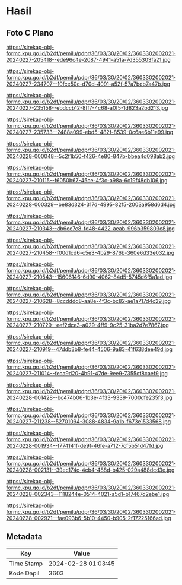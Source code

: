 # Hasil

## Foto C Plano

https://sirekap-obj-formc.kpu.go.id/b2df/pemilu/pdpr/36/03/30/20/02/3603302002021-20240227-205418--ede96c4e-2087-4941-a51a-7d355303fa21.jpg

https://sirekap-obj-formc.kpu.go.id/b2df/pemilu/pdpr/36/03/30/20/02/3603302002021-20240227-234707--10fce50c-d70d-4091-a52f-57a7bdb7a47b.jpg

https://sirekap-obj-formc.kpu.go.id/b2df/pemilu/pdpr/36/03/30/20/02/3603302002021-20240227-235158--ebdccb12-8ff7-4c68-a0f5-1d823a2bd213.jpg

https://sirekap-obj-formc.kpu.go.id/b2df/pemilu/pdpr/36/03/30/20/02/3603302002021-20240227-235733--2488a099-ebd5-482f-8539-0c6ae6b11e99.jpg

https://sirekap-obj-formc.kpu.go.id/b2df/pemilu/pdpr/36/03/30/20/02/3603302002021-20240228-000048--5c2f1b50-f426-4e80-847b-bbea4d098ab2.jpg

https://sirekap-obj-formc.kpu.go.id/b2df/pemilu/pdpr/36/03/30/20/02/3603302002021-20240227-210115--f6050b67-45ce-4f3c-a98a-6c19f48db106.jpg

https://sirekap-obj-formc.kpu.go.id/b2df/pemilu/pdpr/36/03/30/20/02/3603302002021-20240228-000329--be83d324-317d-4995-82f5-2003a958d6d4.jpg

https://sirekap-obj-formc.kpu.go.id/b2df/pemilu/pdpr/36/03/30/20/02/3603302002021-20240227-210343--db6ce7c8-fd48-4422-aeab-996b359803c8.jpg

https://sirekap-obj-formc.kpu.go.id/b2df/pemilu/pdpr/36/03/30/20/02/3603302002021-20240227-210458--f00d1cd6-c5e3-4b29-876b-360e6d33e032.jpg

https://sirekap-obj-formc.kpu.go.id/b2df/pemilu/pdpr/36/03/30/20/02/3603302002021-20240227-210543--15606146-6d90-4062-84d5-5745d6f5a1ad.jpg

https://sirekap-obj-formc.kpu.go.id/b2df/pemilu/pdpr/36/03/30/20/02/3603302002021-20240227-210628--8ccdddd8-aa8e-4f3c-bc82-ae1a717d4c29.jpg

https://sirekap-obj-formc.kpu.go.id/b2df/pemilu/pdpr/36/03/30/20/02/3603302002021-20240227-210729--eef2dce3-a029-4ff9-9c25-31ba2d7e7867.jpg

https://sirekap-obj-formc.kpu.go.id/b2df/pemilu/pdpr/36/03/30/20/02/3603302002021-20240227-210919--47ddb3b8-fe44-4506-9a83-41f638dee49d.jpg

https://sirekap-obj-formc.kpu.go.id/b2df/pemilu/pdpr/36/03/30/20/02/3603302002021-20240227-211014--feca9d20-4b91-47de-9ee9-7355cf8caef9.jpg

https://sirekap-obj-formc.kpu.go.id/b2df/pemilu/pdpr/36/03/30/20/02/3603302002021-20240228-001428--bc474b06-1b3e-4f33-9339-7000dfe235f3.jpg

https://sirekap-obj-formc.kpu.go.id/b2df/pemilu/pdpr/36/03/30/20/02/3603302002021-20240227-211238--52701094-3088-4834-9a1b-f673e1533568.jpg

https://sirekap-obj-formc.kpu.go.id/b2df/pemilu/pdpr/36/03/30/20/02/3603302002021-20240228-001934--f774141f-de9f-46fe-a712-7cf5b51d47fd.jpg

https://sirekap-obj-formc.kpu.go.id/b2df/pemilu/pdpr/36/03/30/20/02/3603302002021-20240228-002131--39ec174c-4cb4-488d-b425-029a488dcd3e.jpg

https://sirekap-obj-formc.kpu.go.id/b2df/pemilu/pdpr/36/03/30/20/02/3603302002021-20240228-002343--1118244e-0514-4021-a5d1-b17467d2ebe1.jpg

https://sirekap-obj-formc.kpu.go.id/b2df/pemilu/pdpr/36/03/30/20/02/3603302002021-20240228-002921--fae093b6-5b10-4450-b905-2f17225166ad.jpg


## Metadata

| Key        | Value               |
| ---------- | ------------------- |
| Time Stamp | 2024-02-28 01:03:45 |
| Kode Dapil | 3603                |



